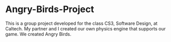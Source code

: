 # Angry-Birds-Project
This is a group project developed for the class CS3, Software Design, at Caltech. My partner and I created our own physics engine that supports our game. We created Angry Birds.

